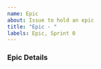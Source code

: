 ```yaml
---
name: Epic
about: Issue to hold an epic
title: "Epic - "
labels: Epic, Sprint 0
---
```


<!---
Instructions:
- Fill out the description
- Add a list of all of the relevant issues to the epic
-->

### Epic Details
<!-- Describe the epic at a high level -->

<!-- All of the stories in this epic should be added as sub issues using the "Add Sub-Issue" button below -->